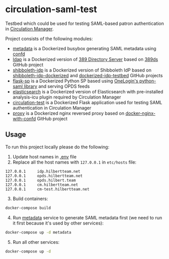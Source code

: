 # circulation-saml-test

Testbed which could be used for testing SAML-based patron authentication in 
[Circulation Manager](https://github.com/NYPL-Simplified/circulation).

Project consists of the following modules:

- [metadata](./metadata) is a Dockerized busybox generating SAML metadata using [confd](https://github.com/kelseyhightower/confd)
- [ldap](./ldap) is a Dockerized version of [389 Directory Server](https://directory.fedoraproject.org/) based on [389ds](https://github.com/michel4j/389ds) GitHub project
- [shibboleth-idp](./shibboleth-idp) is a Dockerized version of Shibboleth IdP based on [shibboleth-idp-dockerized](https://github.com/Unicon/shibboleth-idp-dockerized) and [dockerized-idp-testbed](https://github.com/UniconLabs/dockerized-idp-testbed) GitHub projects
- [flask-sp](flask-sp) is a Dockerized Python SP based using [OneLogin's python-saml library](https://github.com/onelogin/python-saml) and serving OPDS feeds
- [elasticsearch](./elasticsearch) is a Dockerized version of Elasticsearch with pre-installed analysis-icu plugin required by Circulation Manager
- [circulation-test](./circulation-test) is a Dockerized Flask application used for testing SAML authentication in Circulation Manager 
- [proxy](./proxy) is a Dockerized nginx reversed proxy based on [docker-nginx-with-confd](https://github.com/sysboss/docker-nginx-with-confd) GitHub project

## Usage

To run this project locally please do the following:

1. Update host names in [.env](./.env) file
2. Replace all the host names with `127.0.0.1` in `etc/hosts` file:
```
127.0.0.1     idp.hilbertteam.net
127.0.0.1     opds.hilbertteam.net
127.0.0.1     opds.hilbert.team
127.0.0.1     cm.hilbertteam.net
127.0.0.1     cm-test.hilbertteam.net
```
3. Build containers:
```bash
docker-compose build
```
4. Run [metadata](./metadata) service to generate SAML metadata first (we need to run it first because it's used by other services):
```bash
docker-compose up -d metadata
```
5. Run all other services:
```bash
docker-compose up -d
```
